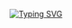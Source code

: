 <div align = "center">
  
[![Typing SVG](https://readme-typing-svg.herokuapp.com?font=Oleo+Script&color=D3CAE7&size=35&center=true&vCenter=true&width=404&height=53&lines=%E3%80%80%E3%80%80Hello%2C+I'm+GangJunseok.+%E3%80%80%E3%80%80)](https://git.io/typing-svg)
</div>

  
<div align = "center">
<br>
  
</div>



